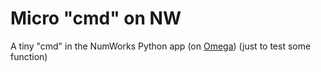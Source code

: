 # Micro "cmd" on NW
A tiny "cmd" in the NumWorks Python app (on [Omega](https://getomega.dev))
(just to test some function)
